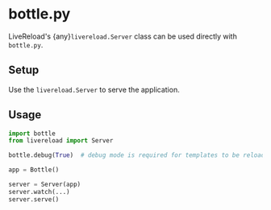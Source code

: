 # bottle.py

LiveReload's {any}`livereload.Server` class can be used directly with
`bottle.py`.

## Setup

Use the `livereload.Server` to serve the application.

## Usage

```python
import bottle
from livereload import Server

bottle.debug(True)  # debug mode is required for templates to be reloaded

app = Bottle()

server = Server(app)
server.watch(...)
server.serve()
```
